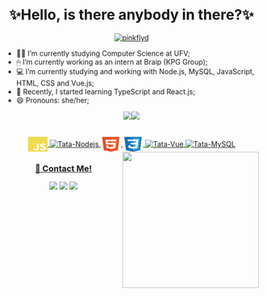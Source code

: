 
<h1 align="center">✨Hello, is there anybody in there?✨ </h1>
<div align="center">
  <a href="https://imgbb.com/"><img height="120px" src="https://rollingstone.uol.com.br/media/_versions/dark_side_of_the_moon_cortada_reproducao_widelg.jpg" alt="pinkflyd" border="0"></a>
 </div>

- 👩‍🎓 I’m currently studying Computer Science at UFV;
- 🖱 I’m currently working as an intern at Braip (KPG Group);
- 💻 I’m currently studying and working with Node.js, MySQL, JavaScript, HTML, CSS and Vue.js;
- 👾 Recently, I started learning TypeScript and React.js;
- 😄 Pronouns: she/her;

<div align="center">
   <a href="https://github.com/tatamartinsg">
  
  <img height="180em" src="https://github-readme-stats.vercel.app/api?username=tatamartinsg&show_icons=true&theme=radical&include_all_commits=true&count_private=true"/><img height="180em" src="https://github-readme-stats.vercel.app/api/top-langs/?username=tatamartinsg&layout=compact&langs_count=7&theme=radical"/>

</div>

  </div>
<div style="display: inline_block" align="center"><br>
  <img align="center" alt="Rafa-Js" height="30" width="40" src="https://raw.githubusercontent.com/devicons/devicon/master/icons/javascript/javascript-plain.svg">
   <img align="center" alt="Tata-Nodejs" height="50" width="70" src="https://cdn.jsdelivr.net/gh/devicons/devicon/icons/nodejs/nodejs-original-wordmark.svg">
  <img align="center" alt="Tata-HTML" height="30" width="40" src="https://raw.githubusercontent.com/devicons/devicon/master/icons/html5/html5-original.svg">
  <img align="center" alt="Tata-CSS" height="30" width="40" src="https://raw.githubusercontent.com/devicons/devicon/master/icons/css3/css3-original.svg">
  <img align="center" alt="Tata-Vue"  height="30" width="40" src="https://cdn.jsdelivr.net/gh/devicons/devicon/icons/vuejs/vuejs-original.svg" />
  <img align="center" alt="Tata-MySQL" height="50" width="70" src="https://cdn.jsdelivr.net/gh/devicons/devicon/icons/mysql/mysql-original-wordmark.svg">
  <img align="right" class="media__image" height="270" width="270"  data-src="https://i.makeagif.com/media/9-30-2021/aKFxce.gif" width="auto" height="432" src="https://media.giphy.com/media/wNeN07LogO2CEHfl0R/giphy.gif">
</div>

<div align="center">
  <h3>📨 Contact Me!</h3>
  <a href="https://www.instagram.com/tassiasrtka/" target="_blank"><img src="https://img.shields.io/badge/-Instagram-%23E4405F?style=for-the-badge&logo=instagram&logoColor=white" target="_blank"></a>
  <a href = "mailto:tassiamaggv929@hotmai.com"><img src="https://img.shields.io/badge/Microsoft_Outlook-0078D4?style=for-the-badge&logo=microsoft-outlook&logoColor=white" target="_blank"></a>
  <a href="https://www.linkedin.com/in/tassia-martins-6216301a7/" target="_blank"><img src="https://img.shields.io/badge/-LinkedIn-%230077B5?style=for-the-badge&logo=linkedin&logoColor=white" target="_blank"></a> 
 
</div>
